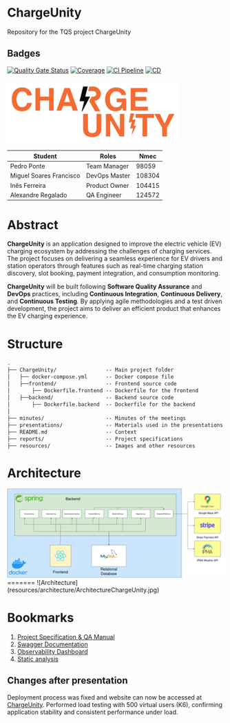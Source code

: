 # ChargeUnity
Repository for the TQS project ChargeUnity

## Badges

[![Quality Gate Status](https://sonarcloud.io/api/project_badges/measure?project=ChargeUnity_TQS_ChargeUnity&metric=alert_status)](https://sonarcloud.io/summary/new_code?id=ChargeUnity_TQS_ChargeUnity)
[![Coverage](https://sonarcloud.io/api/project_badges/measure?project=ChargeUnity_TQS_ChargeUnity&metric=coverage)](https://sonarcloud.io/summary/new_code?id=ChargeUnity_TQS_ChargeUnity)
[![CI Pipeline](https://github.com/ChargeUnity/TQS_ChargeUnity/actions/workflows/ci.yml/badge.svg?branch=main)](https://github.com/ChargeUnity/TQS_ChargeUnity/actions/workflows/ci.yml)
[![CD](https://github.com/ChargeUnity/TQS_ChargeUnity/actions/workflows/deploy.yml/badge.svg?branch=main)](https://github.com/ChargeUnity/TQS_ChargeUnity/actions/workflows/deploy.yml)

<img src="resources/logos//ChargeUnityLogo.png" alt="ChargeUnityLogo" width="400"/>

| Student         | Roles         | Nmec   |
| --------------- | ------------- | ------ |
| Pedro Ponte     | Team Manager | 98059  |
| Miguel Soares Francisco | DevOps Master | 108304 |
| Inês Ferreira | Product Owner | 104415 |
| Alexandre Regalado | QA Engineer     | 124572 |

# Abstract

**ChargeUnity** is an application designed to improve the electric vehicle (EV) charging ecosystem by addressing the challenges of charging services. The project focuses on delivering a seamless experience for EV drivers and station operators through features such as real-time charging station discovery, slot booking, payment integration, and consumption monitoring.

**ChargeUnity** will be built following **Software Quality Assurance** and **DevOps** practices, including **Continuous Integration**, **Continuous Delivery**, and **Continuous Testing**. By applying agile methodologies and a test driven development, the project aims to deliver an efficient product that enhances the EV charging experience.

# Structure

```
.
├── ChargeUnity/                -- Main project folder
│   ├── docker-compose.yml      -- Docker compose file
│   ├──frontend/                -- Frontend source code
│       ├── Dockerfile.frontend -- Dockerfile for the frontend
│   ├──backend/                 -- Backend source code
│       ├── Dockerfile.backend  -- Dockerfile for the backend
│
├── minutes/                    -- Minutes of the meetings
├── presentations/              -- Materials used in the presentations
├── README.md                   -- Context
├── reports/                    -- Project specifications
├── resources/                  -- Images and other resources
```

# Architecture

<img src="/resources/architecture/ArchitectureChargeUnity.jpg" alt="Architecture"/>
=======
![Architecture](resources/architecture/ArchitectureChargeUnity.jpg)

# Bookmarks
1. [Project Specification & QA Manual](https://github.com/ChargeUnity/TQS_ChargeUnity/tree/develop/reports)
2. [Swagger Documentation](http://192.168.160.8:8080/swagger-ui/index.html)
3. [Observability Dashboard](http://192.168.160.8:3000/d/49c09bb5-2ca7-41fb-8d48-823069eabca7/jvm-micrometer?orgId=1&from=now-24h&to=now&timezone=browser&var-application=&var-instance=backend:8080&var-jvm_memory_pool_heap=$__all&var-jvm_memory_pool_nonheap=$__all&var-jvm_buffer_pool=$__all&refresh=30s)
4. [Static analysis](https://sonarcloud.io/summary/new_code?id=ChargeUnity_TQS_ChargeUnity&branch=main)

## Changes after presentation
Deployment process was fixed and website can now be accessed at [ChargeUnity](http://192.168.160.8:5173/).
Performed load testing with 500 virtual users (K6), confirming application stability and consistent performance under load.

